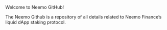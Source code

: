 Welcome to Neemo GitHub! 

The Neemo Github is a repository of all details related to Neemo Finance’s liquid dApp staking protocol.

